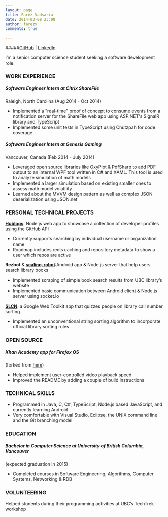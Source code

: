 ```yaml
---
layout: page
title: Farez Vadsaria
date: 2014-03-08 23:08
author: farezv
comments: true

---			
```

		
#####[GitHub](http://github.com/farezv) | [LinkedIn](http://linkedin.com/in/farezv)
										      
I’m a senior computer science student seeking a software development role.

### WORK EXPERIENCE

##### Software Engineer Intern at Citrix ShareFile 
Raleigh, North Carolina (Aug 2014 - Oct 2014)

* Implemented a "real-time" proof of concept to consume events from a notification server for the ShareFile web app using ASP.NET's SignalR library and TypeScript
* Implemented some unit tests in TypeScript using Chutzpah for code coverage

##### Software Engineer Intern at Genesis Gaming 
Vancouver, Canada (Feb 2014 - July 2014)

* Leveraged open source libraries like OxyPlot & PdfSharp to add PDF output to an internal WPF tool written in C# and XAML. This tool is used to analyze simulation of math models
* Implemented a larger simulation based on existing smaller ones to assess math model volatility
* Learned about the MVVM design pattern as well as complex JSON deserialization using JSON.net

### PERSONAL TECHNICAL PROJECTS

[**Hublogs**](http://hublogs.farezv.com): Node.js web app to showcase a collection of developer profiles using the GitHub API

* Currently supports searching by individual username or organization name
* Roadmap includes redis caching and repository metadata to show a user which repos are active

**Rezbot** & [**s​caling-­robot**](http://github.com/farezv/scaling-robot):​ A​ndroid app & Node.js server that help users search library books
* Implemented scraping of simple book search results from UBC library’s website* Implemented basic communication between Android client & Node.js server using socket.io

[**SLCN**](http://sortsomething.appspot.com): a Google Web Toolkit app that quizzes people on library call number sorting

* Implemented an unconventional string sorting algorithm to incorporate official library sorting rules

### OPEN SOURCE
##### Khan Academy app for Firefox OS 
(forked from [here](http://github.com/bbondy/khan-academy-fxos))

* Helped implement user­-controlled video playback speed
* Improved the README by adding a couple of build instructions

### TECHNICAL SKILLS
* Programmed in Java, C, C#, TypeScript, Node.js based JavaScript, and currently learning Android
* Very comfortable with Visual Studio, Eclipse, the UNIX command line and the Git branching model

### EDUCATION
##### Bachelor in Computer Science at University of British Columbia, Vancouver 
(expected graduation in 2015)

* Completed courses in Software Engineering, Algorithms, Computer Systems, Networking & RDB

### VOLUNTEERING
Helped students during their programming activities at UBC’s TechTrek workshop
